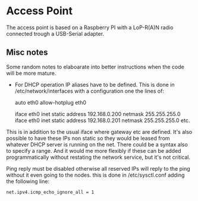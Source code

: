 Access Point
================

The access point is based on a Raspberry PI with a LoP-R(A)N radio connected trough a USB-Serial adapter.


## Misc notes

Some random notes to elaboarate into better instructions when the code will be more mature.

* For DHCP operation IP aliases have to be defined. This is done in /etc/network/interfaces with a configuration one the lines of:

    auto eth0
    allow-hotplug eth0

    iface eth0 inet static
        address 192.168.0.200
        netmask 255.255.255.0
    iface eth0 inet static
        address 192.168.0.201
        netmask 255.255.255.0
    etc.
    
This is in addition to the usual iface where gateway etc are defined. It's also possible to have these IPs non static so they
would be leased from whatever DHCP server is running on the net. There could be a syntax also to specify a range. And it would
me more flexibly if these can be added programmatically without restating the network service, but it's not critical.

Ping reply must be disabled otherwise all reserved IPs will reply to the ping without it even going to the nodes. this is
done in  /etc/sysctl.conf adding the following line:


    net.ipv4.icmp_echo_ignore_all = 1 
    
